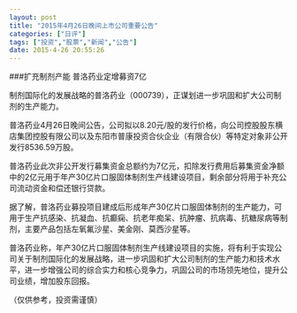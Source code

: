 ```yaml
---
layout: post
title: "2015年4月26日晚间上市公司重要公告"
categories: ["日评"]
tags: ["投资","股票","新闻","公告"]
date: 2015-4-26 20:55:26
---
```

###扩充制剂产能 普洛药业定增募资7亿

制剂国际化的发展战略的普洛药业（000739），正谋划进一步巩固和扩大公司制剂的生产能力。

普洛药业4月26日晚间公告，公司拟以8.20元/股的发行价格，向公司控股股东横店集团控股有限公司以及东阳市普康投资合伙企业（有限合伙）等特定对象非公开发行8536.59万股。

普洛药业此次非公开发行募集资金总额约为7亿元，扣除发行费用后募集资金净额中的2亿元用于年产30亿片口服固体制剂生产线建设项目，剩余部分将用于补充公司流动资金和偿还银行贷款。

据了解，普洛药业募投项目建成后形成年产30亿片口服固体制剂的生产能力，可用于生产抗感染、抗凝血、抗癫痫、抗老年痴呆、抗肿瘤、抗病毒、抗糖尿病等制剂，主要产品包括左氧氟沙星、美金刚、莫西沙星等。

普洛药业称，年产30亿片口服固体制剂生产线建设项目的实施，将有利于实现公司关于制剂国际化的发展战略，进一步巩固和扩大公司制剂的生产能力和技术水平，进一步增强公司的综合实力和核心竞争力，巩固公司的市场领先地位，提升公司业绩，增加股东回报。

（仅供参考，投资需谨慎）
